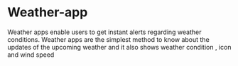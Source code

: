 # Weather-app
Weather apps enable users to get instant alerts regarding weather conditions. Weather apps are the simplest method to know about the updates of the upcoming weather and it also shows weather condition , icon and wind speed
